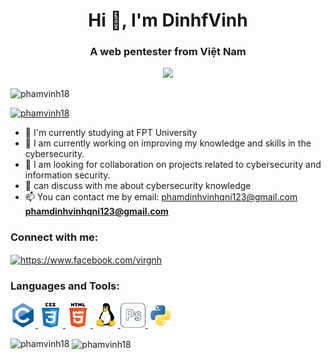 <h1 align="center">Hi 👋, I'm DinhfVinh</h1>
<h3 align="center">A web pentester from Việt Nam</h3>
<p align="center"> <img src ="![SecurityCatalystGIF](https://github.com/user-attachments/assets/90268ea6-6f3e-44a9-b4a3-6a7a8843b9b6)" /> </p>

<p align="left"> <img src="https://komarev.com/ghpvc/?username=phamvinh18&label=Profile%20views&color=0e75b6&style=flat" alt="phamvinh18" /> </p>

<p align="left"> <a href="https://github.com/ryo-ma/github-profile-trophy"><img src="https://github-profile-trophy.vercel.app/?username=phamvinh18" alt="phamvinh18" /></a> </p>

- 🔭 I'm currently studying at FPT University
- 🤝 I am currently working on improving my knowledge and skills in the cybersecurity.
- 🌱 I am looking for collaboration on projects related to cybersecurity and information security.
- 💬 can discuss with me about cybersecurity knowledge
- 📫 You can contact me by email: phamdinhvinhqni123@gmail.com **phamdinhvinhqni123@gmail.com**

<h3 align="left">Connect with me:</h3>
<p align="left">
<a href="https://fb.com/https://www.facebook.com/virgnh" target="blank"><img align="center" src="https://raw.githubusercontent.com/rahuldkjain/github-profile-readme-generator/master/src/images/icons/Social/facebook.svg" alt="https://www.facebook.com/virgnh" height="30" width="40" /></a>
</p>

<h3 align="left">Languages and Tools:</h3>
<p align="left"> <a href="https://www.cprogramming.com/" target="_blank" rel="noreferrer"> <img src="https://raw.githubusercontent.com/devicons/devicon/master/icons/c/c-original.svg" alt="c" width="40" height="40"/> </a> <a href="https://www.w3schools.com/css/" target="_blank" rel="noreferrer"> <img src="https://raw.githubusercontent.com/devicons/devicon/master/icons/css3/css3-original-wordmark.svg" alt="css3" width="40" height="40"/> </a> <a href="https://www.w3.org/html/" target="_blank" rel="noreferrer"> <img src="https://raw.githubusercontent.com/devicons/devicon/master/icons/html5/html5-original-wordmark.svg" alt="html5" width="40" height="40"/> </a> <a href="https://www.linux.org/" target="_blank" rel="noreferrer"> <img src="https://raw.githubusercontent.com/devicons/devicon/master/icons/linux/linux-original.svg" alt="linux" width="40" height="40"/> </a> <a href="https://www.photoshop.com/en" target="_blank" rel="noreferrer"> <img src="https://raw.githubusercontent.com/devicons/devicon/master/icons/photoshop/photoshop-line.svg" alt="photoshop" width="40" height="40"/> </a> <a href="https://www.python.org" target="_blank" rel="noreferrer"> <img src="https://raw.githubusercontent.com/devicons/devicon/master/icons/python/python-original.svg" alt="python" width="40" height="40"/> </a> </p>

<p><img align="left" src="https://github-readme-stats.vercel.app/api/top-langs?username=phamvinh18&show_icons=true&locale=en&layout=compact" alt="phamvinh18" /></p>

<p>&nbsp;<img align="center" src="https://github-readme-stats.vercel.app/api?username=phamvinh18&show_icons=true&locale=en" alt="phamvinh18" /></p>
